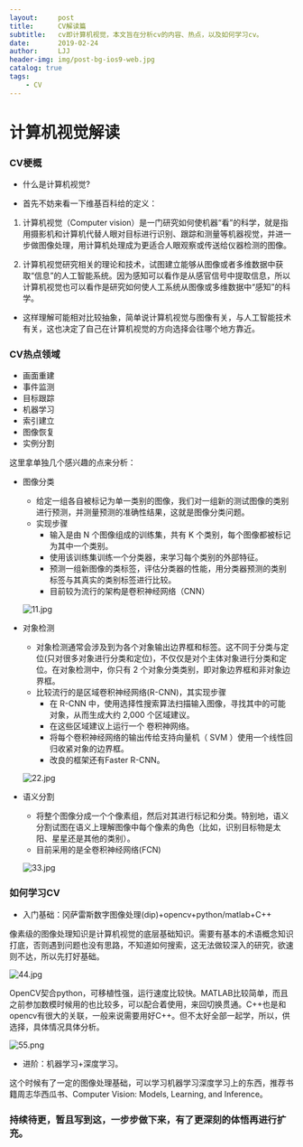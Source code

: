 ```yaml
---
layout:     post
title:      CV解读篇
subtitle:   cv即计算机视觉，本文旨在分析cv的内容、热点，以及如何学习cv。
date:       2019-02-24
author:     LJJ
header-img: img/post-bg-ios9-web.jpg
catalog: true
tags:
    - CV
---
```


# 计算机视觉解读

### CV梗概

- 什么是计算机视觉?

- 首先不妨来看一下维基百科给的定义：

1. 计算机视觉（Computer vision）是一门研究如何使机器“看”的科学，就是指用摄影机和计算机代替人眼对目标进行识别、跟踪和测量等机器视觉，并进一步做图像处理，用计算机处理成为更适合人眼观察或传送给仪器检测的图像。

2. 计算机视觉研究相关的理论和技术，试图建立能够从图像或者多维数据中获取“信息”的人工智能系统。因为感知可以看作是从感官信号中提取信息，所以计算机视觉也可以看作是研究如何使人工系统从图像或多维数据中“感知”的科学。

- 这样理解可能相对比较抽象，简单说计算机视觉与图像有关，与人工智能技术有关，这也决定了自己在计算机视觉的方向选择会往哪个地方靠近。

### CV热点领域

- 画面重建
- 事件监测
- 目标跟踪
- 机器学习
- 索引建立
- 图像恢复
- 实例分割

这里拿单独几个感兴趣的点来分析：

- 图像分类

  - 给定一组各自被标记为单一类别的图像，我们对一组新的测试图像的类别进行预测，并测量预测的准确性结果，这就是图像分类问题。
  - 实现步骤
    - 输入是由 N 个图像组成的训练集，共有 K 个类别，每个图像都被标记为其中一个类别。
    - 使用该训练集训练一个分类器，来学习每个类别的外部特征。
    - 预测一组新图像的类标签，评估分类器的性能，用分类器预测的类别标签与其真实的类别标签进行比较。
    - 目前较为流行的架构是卷积神经网络（CNN）

  ![11.jpg](https://i.loli.net/2020/02/25/JLKMyUTdPwr4e3h.jpg)

- 对象检测

  - 对象检测通常会涉及到为各个对象输出边界框和标签。这不同于分类与定位(只对很多对象进行分类和定位)，不仅仅是对个主体对象进行分类和定位。在对象检测中，你只有 2 个对象分类类别，即对象边界框和非对象边界框。
  - 比较流行的是区域卷积神经网络(R-CNN)，其实现步骤
    - 在 R-CNN 中，使用选择性搜索算法扫描输入图像，寻找其中的可能对象，从而生成大约 2,000 个区域建议。
    - 在这些区域建议上运行一个 卷积神网络。
    - 将每个卷积神经网络的输出传给支持向量机（ SVM ）使用一个线性回归收紧对象的边界框。
    - 改良的框架还有Faster R-CNN。

  ![22.jpg](https://i.loli.net/2020/02/25/NK6HekuD5b9CTFj.jpg)

- 语义分割

  - 将整个图像分成一个个像素组，然后对其进行标记和分类。特别地，语义分割试图在语义上理解图像中每个像素的角色（比如，识别目标物是太阳、星星还是其他的类别）。
  - 目前采用的是全卷积神经网络(FCN)

  ![33.jpg](https://i.loli.net/2020/02/25/DMhvqdgwIpu8cLt.jpg)

### 如何学习CV

- 入门基础：冈萨雷斯数字图像处理(dip)+opencv+python/matlab+C++

像素级的图像处理知识是计算机视觉的底层基础知识。需要有基本的术语概念知识打底，否则遇到问题也没有思路，不知道如何搜索，这无法做较深入的研究，欲速则不达，所以先打好基础。

![44.jpg](https://i.loli.net/2020/02/25/xkHZa2Oh7UnWSw6.jpg)

OpenCV契合python，可移植性强，运行速度比较快。MATLAB比较简单，而且之前参加数模时候用的也比较多，可以配合着使用，来回切换贯通。C++也是和opencv有很大的关联，一般来说需要用好C++。但不太好全部一起学，所以，供选择，具体情况具体分析。

![55.png](https://i.loli.net/2020/02/25/jsZ3vc2aFr85oyH.png)

- 进阶：机器学习+深度学习。

这个时候有了一定的图像处理基础，可以学习机器学习深度学习上的东西，推荐书籍周志华西瓜书、Computer Vision: Models, Learning, and Inference。

### 持续待更，暂且写到这，一步步做下来，有了更深刻的体悟再进行扩充。

